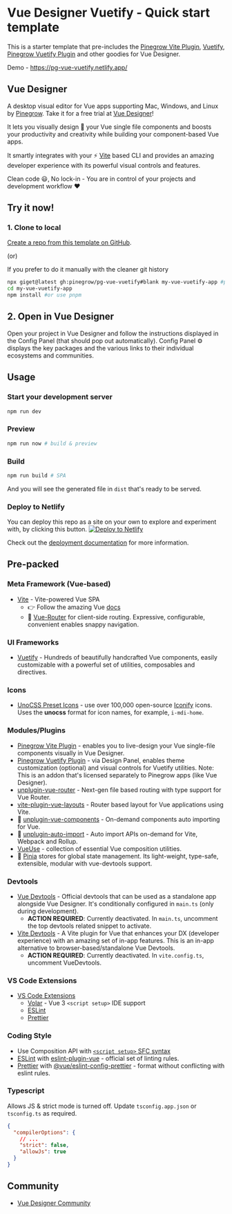 # Vue Designer Vuetify - Quick start template

This is a starter template that pre-includes the [Pinegrow Vite Plugin](https://www.npmjs.com/package/@pinegrow/vite-plugin), [Vuetify](https://vuetifyjs.com/en/introduction/why-vuetify/), [Pinegrow Vuetify Plugin](https://www.npmjs.com/package/@pinegrow/vuetify-plugin) and other goodies for Vue Designer.

Demo - https://pg-vue-vuetify.netlify.app/

## Vue Designer

A desktop visual editor for Vue apps supporting Mac, Windows, and Linux by [Pinegrow](https://pinegrow.com/). Take it for a free trial at [Vue Designer](https://vuedesigner.com)!

It lets you visually design 🎨 your Vue single file components and boosts your productivity and creativity while building your component-based Vue apps.

It smartly integrates with your ⚡️ [Vite](https://vitejs.dev/) based CLI and provides an amazing developer experience with its powerful visual controls and features.

Clean code 😃, No lock-in - You are in control of your projects and development workflow ❤️

## Try it now!

### 1. Clone to local

[Create a repo from this template on GitHub](https://github.com/pinegrow/pg-vue-vuetify/generate).

(or)

If you prefer to do it manually with the cleaner git history

```bash
npx giget@latest gh:pinegrow/pg-vue-vuetify#blank my-vue-vuetify-app #project-name
cd my-vue-vuetify-app
npm install #or use pnpm
```

## 2. Open in Vue Designer

Open your project in Vue Designer and follow the instructions displayed in the Config Panel (that should pop out automatically). Config Panel ⚙️ displays the key packages and the various links to their individual ecosystems and communities.

## Usage

### Start your development server

```bash
npm run dev
```

### Preview

```bash
npm run now # build & preview
```

### Build

```bash
npm run build # SPA
```

And you will see the generated file in `dist` that's ready to be served.

### Deploy to Netlify

You can deploy this repo as a site on your own to explore and experiment with, by clicking this button.
[![Deploy to Netlify](https://www.netlify.com/img/deploy/button.svg)](https://app.netlify.com/start/deploy?repository=https://github.com/Pinegrow/pg-vue-vuetify)

Check out the [deployment documentation](https://vitejs.dev/guide/static-deploy.html#netlify) for more information.

## Pre-packed

### Meta Framework (Vue-based)

- [Vite](https://vitejs.dev/) - Vite-powered Vue SPA
  - 👉 Follow the amazing Vue [docs](https://vuejs.org/guide/introduction.html)
  - 🚦 [Vue-Router](https://vuejs.org/guide/introduction.html) for client-side routing. Expressive, configurable, convenient enables snappy navigation.

### UI Frameworks

- [Vuetify](https://vuetifyjs.com/en/introduction/why-vuetify/) - Hundreds of beautifully handcrafted Vue components, easily customizable with a powerful set of utilities, composables and directives.

### Icons

- [UnoCSS Preset Icons](https://github.com/unocss/unocss/tree/main/packages/preset-icons/) - use over 100,000 open-source [Iconify](https://iconify.design/) icons. Uses the **unocss** format for icon names, for example, `i-mdi-home`.

### Modules/Plugins

- [Pinegrow Vite Plugin](https://www.npmjs.com/package/@pinegrow/vite-plugin) - enables you to live-design your Vue single-file components visually in Vue Designer.
- [Pinegrow Vuetify Plugin](https://www.npmjs.com/package/@pinegrow/vuetify-plugin) - via Design Panel, enables theme customization (optional) and visual controls for Vuetify utilities. Note: This is an addon that's licensed separately to Pinegrow apps (like Vue Designer).
- [unplugin-vue-router](https://github.com/posva/unplugin-vue-router) - Next-gen file based routing with type support for Vue Router.
- [vite-plugin-vue-layouts](https://github.com/JohnCampionJr/vite-plugin-vue-layouts) - Router based layout for Vue applications using Vite.
- 📲 [unplugin-vue-components](https://github.com/antfu/unplugin-vue-components) - On-demand components auto importing for Vue.
- 📲 [unplugin-auto-import](https://github.com/antfu/unplugin-auto-import) - Auto import APIs on-demand for Vite, Webpack and Rollup.
- [VueUse](https://vueuse.org/) - collection of essential Vue composition utilities.
- 🍍 [Pinia](https://pinia.vuejs.org/) stores for global state management. Its light-weight, type-safe, extensible, modular with vue-devtools support.

### Devtools

- [Vue Devtools](https://devtools.vuejs.org/guide/installation.html#standalone) - Official devtools that can be used as a standalone app alongside Vue Designer. It's conditionally configured in `main.ts` (only during development).
  - **ACTION REQUIRED**: Currently deactivated. In `main.ts`, uncomment the top devtools related snippet to activate.
- [Vite Devtools](https://github.com/webfansplz/vite-plugin-vue-devtools) - A Vite plugin for Vue that enhances your DX (developer experience) with an amazing set of in-app features. This is an in-app alternative to browser-based/standalone Vue Devtools.
  - **ACTION REQUIRED**: Currently deactivated. In `vite.config.ts`, uncomment VueDevtools.

### VS Code Extensions

- [VS Code Extensions](./.vscode/extensions.json)
  - [Volar](https://marketplace.visualstudio.com/items?itemName=Vue.volar) - Vue 3 `<script setup>` IDE support
  - [ESLint](https://marketplace.visualstudio.com/items?itemName=dbaeumer.vscode-eslint)
  - [Prettier](https://marketplace.visualstudio.com/items?itemName=esbenp.prettier-vscode)

### Coding Style

- Use Composition API with [`<script setup>` SFC syntax](https://vuejs.org/guide/scaling-up/sfc.html)
- [ESLint](https://eslint.org) with [eslint-plugin-vue](https://vuejs.org/guide/scaling-up/tooling.html#linting) - official set of linting rules.
- [Prettier](https://prettier.io) with [@vue/eslint-config-prettier](https://vuejs.org/guide/scaling-up/tooling.html#formatting) - format without conflicting with eslint rules.

### Typescript

Allows JS & strict mode is turned off. Update `tsconfig.app.json` or `tsconfig.ts` as required.

```json
{
  "compilerOptions": {
    // ...
    "strict": false,
    "allowJs": true
  }
}
```

## Community

- [Vue Designer Community](https://discord.gg/BYp45Nnu5T)
